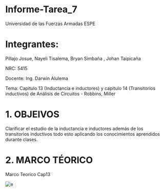 
# Informe-Tarea_7
Universidad de las Fuerzas Armadas ESPE

# Integrantes:

Pillajo Josue, Nayeli Tisalema, Bryan Simbaña , Johan Taipicaña

NRC: 5415

Docente: Ing. Darwin Alulema

Tema: Capitulo 13 (Inductancia e inductores) y capitulo 14 (Transitorios inductivos) de Análisis de Circuitos - Robbins, Miller

# 1. OBJEIVOS
Clarificar el estudio de la inductancia e inductores además de los transitorios inductivos todo esto aplicando los conocimientos aprendidos durante clases.

# 2. MARCO TÉORICO

Marco Teorico Cap13

![e](https://user-images.githubusercontent.com/85522189/130662988-a82a329e-9962-447a-8809-2af4ca62c2ce.PNG)
























